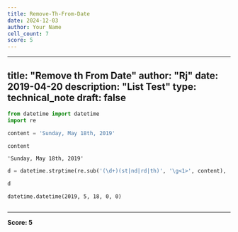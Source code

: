 ```yaml
---
title: Remove-Th-From-Date
date: 2024-12-03
author: Your Name
cell_count: 7
score: 5
---
```


---
title: "Remove th From Date"
author: "Rj"
date: 2019-04-20
description: "List Test"
type: technical_note
draft: false
---

```python
from datetime import datetime
import re
```


```python
content = 'Sunday, May 18th, 2019'
```


```python
content
```




    'Sunday, May 18th, 2019'




```python
d = datetime.strptime(re.sub('(\d+)(st|nd|rd|th)', '\g<1>', content), '%A, %B %d, %Y')
```


```python
d
```




    datetime.datetime(2019, 5, 18, 0, 0)




```python

```


---
**Score: 5**